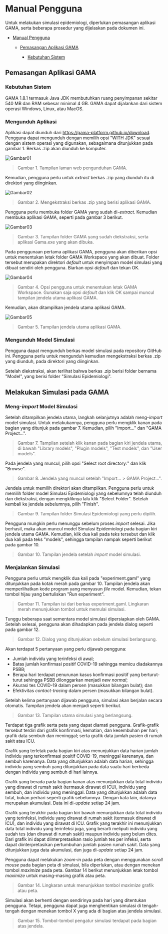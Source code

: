 # Manual Pengguna

Untuk melakukan simulasi epidemiologi, diperlukan pemasangan aplikasi GAMA, serta beberapa prosedur yang dijelaskan pada dokumen ini.

- [Manual Pengguna](#Manual-Pengguna)

  - [Pemasangan Aplikasi GAMA](#Pemasangan-Aplikasi-GAMA)
    
    - [Kebutuhan Sistem](#Kebutuhan-Sistem)

## Pemasangan Aplikasi GAMA

### Kebutuhan Sistem

GAMA 1.8.1 termasuk Java JDK membutuhkan ruang penyimpanan sekitar 540 MB dan RAM sebesar minimal 4 GB. GAMA dapat dijalankan dari sistem operasi Windows, Linux, atau MacOS.

### Mengunduh Aplikasi

Aplikasi dapat diunduh dari https://gama-platform.github.io/download. Pengguna dapat mengunduh dengan memilih opsi "WITH JDK" sesuai dengan sistem operasi yang digunakan, sebagaimana ditunjukkan pada gambar 1. Berkas .zip akan diunduh ke komputer.

![Gambar01](images/image-20200926121022834.png)

> Gambar 1. Tampilan laman web pengunduhan GAMA.

Kemudian, pengguna perlu untuk *extract* berkas .zip yang diunduh itu di direktori yang diinginkan.

![Gambar02](images/image-20200926121305955.png)

> Gambar 2. Mengekstraksi berkas .zip yang berisi aplikasi GAMA.

Pengguna perlu membuka folder GAMA yang sudah di-*extract*. Kemudian membuka aplikasi GAMA, seperti pada gambar 3 berikut.

![Gambar03](images/image-20200926121556501.png)

> Gambar 3. Tampilan folder GAMA yang sudah diekstraksi, serta aplikasi Gama.exe yang akan dibuka.

Pada penggunaan pertama aplikasi GAMA, pengguna akan diberikan opsi untuk menentukan letak folder GAMA Workspace yang akan dibuat. Folder tersebut merupakan direktori *default* untuk menyimpan model simulasi yang dibuat sendiri oleh pengguna. Biarkan opsi *default* dan tekan OK.

![Gambar04](images/image-20200926122238604.png)

> Gambar 4. Opsi pengguna untuk menentukan letak GAMA Workspace. Gunakan saja opsi *default* dan klik OK sampai muncul tampilan jendela utama aplikasi GAMA.

Kemudian, akan ditampilkan jendela utama aplikasi GAMA.

![Gambar05](images/image-20200926122739887.png)

> Gambar 5. Tampilan jendela utama aplikasi GAMA.

### Mengunduh Model Simulasi

Pengguna dapat mengunduh berkas model simulasi pada repository GitHub ini. Pengguna perlu untuk mengunduh kemudian mengekstraksi berkas .zip yang diunduh, pada direktori yang diinginkan. 

Setelah diekstraksi, akan terlihat bahwa berkas .zip berisi folder bernama "Model", yang berisi folder "Simulasi Epidemiologi".

## Melakukan Simulasi pada GAMA

### Meng-*import* Model Simulasi

Setelah ditampilkan jendela utama, langkah selanjutnya adalah meng-*import* model simulasi. Untuk melakukannya, pengguna perlu mengklik kanan pada bagian yang ditunjuk pada gambar 7. Kemudian, pilih "Import..." dan "GAMA Project...".



> Gambar 7. Tampilan setelah klik kanan pada bagian kiri jendela utama, di bawah "Library models", "Plugin models", "Test models", dan "User models".

Pada jendela yang muncul, pilih opsi "Select root directory:" dan klik "Browse".



> Gambar 8. Jendela yang muncul setelah "Import... > GAMA Project...".

Jendela untuk memilih direktori akan ditampilkan. Pengguna perlu untuk memilih folder model Simulasi Epidemiologi yang sebelumnya telah diunduh dan diekstraksi, dengan mengkliknya lalu klik "Select Folder". Setelah kembali ke jendela sebelumnya, pilih "Finish".



> Gambar 9. Tampilan folder Simulasi Epidemiologi yang perlu dipilih.

Pengguna mungkin perlu menunggu sebelum proses *import* selesai. Jika berhasil, maka akan muncul model Simulasi Epidemiologi pada bagian kiri jendela utama GAMA. Kemudian, klik dua kali pada teks tersebut dan klik dua kali pada teks "models", sehingga tampilan nampak seperti berikut pada gambar 10.



> Gambar 10. Tampilan jendela setelah *import* model simulasi.

### Menjalankan Simulasi

Pengguna perlu untuk mengklik dua kali pada "experiment.gaml" yang ditunjukkan pada kotak merah pada gambar 10. Tampilan jendela akan memperlihatkan kode program yang menyusun *file* model. Kemudian, tekan tombol hijau yang bertuliskan "Run experiment".



> Gambar 11. Tampilan isi dari berkas experiment.gaml. Lingkaran merah menunjukkan tombol untuk memulai simulasi.

Tunggu beberapa saat sementara model simulasi dipersiapkan oleh GAMA. Setelah selesai, pengguna akan dihadapkan pada jendela dialog seperti pada gambar 12.



>  Gambar 12. Dialog yang ditunjukkan sebelum simulasi berlangsung.

Akan terdapat 5 pertanyaan yang perlu dijawab pengguna:

- Jumlah individu yang terinfeksi di awal;
- Batas jumlah konfirmasi positif COVID-19 sehingga memicu diadakannya PSBB;
- Berapa hari terdapat penurunan kasus konfirmasi positif yang berturut-turut sehingga PSBB dilonggarkan menjadi *new normal*;
- Akurasi tes COVID-19 dalam persen (masukkan bilangan bulat); dan
- Efektivitas *contact-tracing* dalam persen (masukkan bilangan bulat).

Setelah kelima pertanyaan dijawab pengguna, simulasi akan berjalan secara otomatis. Tampilan jendela akan menjadi seperti berikut.



> Gambar 13. Tampilan utama simulasi yang berlangsung.

Terdapat tiga grafik serta peta yang dapat diamati pengguna. Grafik-grafik tersebut terdiri dari grafik konfirmasi, kematian, dan kesembuhan per hari; grafik data sembuh dan meninggal; serta grafik data jumlah pasien di rumah sakit atau ICU.

Grafik yang terletak pada bagian kiri atas menunjukkan data harian jumlah individu yang terkonfirmasi positif COVID-19, meninggal karenanya, dan sembuh karenanya. Data yang ditunjukkan adalah data harian, sehingga individu yang sembuh yang ditunjukkan pada data suatu hari berbeda dengan individu yang sembuh di hari lainnya.

Grafik yang berada pada bagian kanan atas menunjukkan data total individu yang dirawat di rumah sakit (termasuk dirawat di ICU), individu yang sembuh, dan individu yang meninggal. Data yang ditunjukkan adalah data total, bukan perhari seperti grafik sebelumnya. Dengan kata lain, datanya merupakan akumulasi. Data ini di-*update* setiap 24 jam.

Grafik yang terakhir pada bagian kiri bawah menunjukkan data total individu yang terinfeksi, individu yang dirawat di rumah sakit (termasuk dirawat di ICU), dan individu yang dirawat di ICU. Grafik yang terakhir ini menunjukkan data total individu yang terinfeksi juga, yang berarti meliputi individu yang sudah tes (dan dirawat di rumah sakit) maupun individu yang belum dites. Dari grafik ini dapat diinterpretasikan rasio jumlah tes per infeksi, serta dapat diinterpretasikan pertumbuhan jumlah pasien rumah sakit. Data yang ditunjukkan juga data akumulasi, dan juga di-*update* setiap 24 jam.

Pengguna dapat melakukan *zoom-in* pada peta dengan menggunakan *scroll* *mouse* pada bagian peta di simulasi, bila diperlukan, atau dengan menekan tombol *maximize* pada peta. Gambar 14 berikut menunjukkan letak tombol *maximize* untuk masing-masing grafik atau peta.



> Gambar 14. Lingkaran untuk menunjukkan tombol *maximize* grafik atau peta.

Simulasi akan berhenti dengan sendirinya pada hari yang ditentukan pengguna. Tetapi, pengguna dapat juga menghentikan simulasi di tengah-tengah dengan menekan tombol X yang ada di bagian atas jendela simulasi.



> Gambar 15. Tombol-tombol pengatur simulasi terdapat pada bagian atas jendela.
